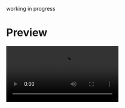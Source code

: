 working in progress

# Preview

<video src=https://user-images.githubusercontent.com/8663061/234648884-744f41a7-c4b3-4913-a8ad-1ba10345481f.mp4 />

<!-- ↑→↓← -->

# Talkback standard gestures on Android 13

```
TalkBack menu: ↑ → or ↓ →
Voice command: → ↑
Change control: ↑ ↓ and then ↑ or ↓
```

# Apple

VoiceOver is not supported in the simulator at this time. Check [kodeco.com](https://www.kodeco.com/6827616-ios-accessibility-getting-started#:~:text=This%20accessibility%20feature%20is%20not%20supported%20in%20the%20simulator%20at%20this%20time) and [React Native docs](https://reactnative.dev/docs/accessibility#role:~:text=it%27s%20not%20available%20for%20simulator)

## Mac

- Enable VoiceOver: Fn + ⌘ + F5
- VO keys are same as: ⌃ + ⌥
- Change language: ⇧ + VO + ⌘ + →
